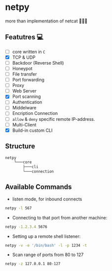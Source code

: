 # netpy

more than implementation of netcat  🐱‍👤🔥

## Featutres 💻

- [ ] core written in `C`
- [X] TCP & UDP
- [ ] Backdoor (Reverse Shell)
- [ ] Honeypot
- [ ] File transfer
- [ ] Port forwarding
- [ ] Proxy
- [ ] Web Server
- [X] Port scanning
- [ ] Authentication
- [ ] Middelware
- [ ] Encription Connection
- [ ] `allow` & `deny` specific remote IP-address.
- [ ] Multi-Client
- [X] Build-in custom CLI

## Structure

```bash
netpy
    └───core
        ├───cli
        └───connection
```

## Available Commands

- listen mode, for inbound connects

```bash
netpy -l 567
```

- Connecting to that port from another machine:

```bash
netpy -1.2.3.4 5676
```

- Setting up a remote shell listener:

```bash
netpy -v -e '/bin/bash' -l -p 1234 -t
```

- Scan range of ports from 80 to 127

```bash
netpy -z 127.0.0.1 80-127
```
